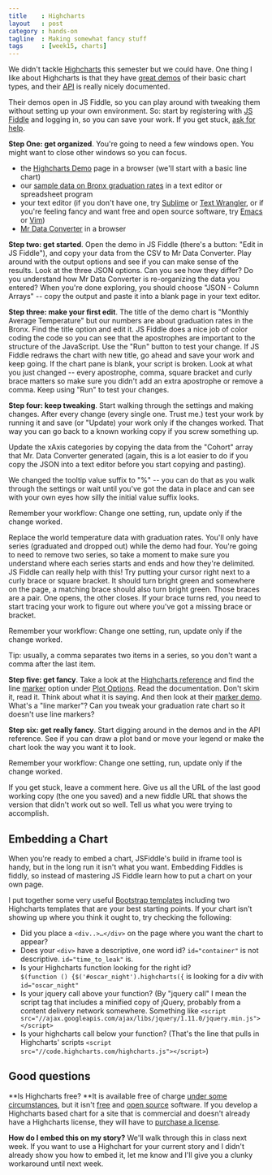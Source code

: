 ```yaml
---
title    : Highcharts
layout   : post
category : hands-on
tagline  : Making somewhat fancy stuff
tags     : [week15, charts]
---
```


We didn't tackle [Highcharts](http://www.highcharts.com/demo/line-basic) this semester but we could have. One thing I like about Highcharts is that they have [great demos](http://www.highcharts.com/demo/line-basic) of their basic chart types, and their [API](http://api.highcharts.com/highcharts) is really nicely documented. 

Their demos open in JS Fiddle, so you can play around with tweaking them without setting up your own environment. So: start by registering with [JS Fiddle](http://jsfiddle.net/) and logging in, so you can save your work. If you get stuck, [ask for help](https://github.com/amandabee/CUNY-data-skills/issues).

**Step One: get organized**. You're going to need a few windows open. You might want to close other windows so you can focus.

+ the [Highcharts Demo](http://www.highcharts.com/demo/) page in a browser (we'll start with a basic line chart)   
+ our [sample data on Bronx graduation rates](https://raw.github.com/amandabee/cunyjdata/master/assignments/graduation_outcomes.csv) in a text editor or spreadsheet program   
+ your text editor (if you don't have one, try [Sublime](http://www.sublimetext.com/) or [Text Wrangler](http://www.barebones.com/products/TextWrangler/), or if you're feeling fancy and want free and open source software, try [Emacs](http://emacsformacosx.com/) or [Vim](http://macvim.org/OSX/index.php))   
+ [Mr Data Converter](http://shancarter.com/data_converter/) in a browser   

**Step two: get started**. Open the demo in JS Fiddle (there's a button: "Edit in JS Fiddle"), and copy your data from the CSV to Mr Data Converter. Play around with the output options and see if you can make sense of the results. Look at the three JSON options. Can you see how they differ? Do you understand how Mr Data Converter is re-organizing the data you entered? When you're done exploring, you should choose "JSON - Column Arrays" -- copy the output and paste it into a blank page in your text editor.

**Step three: make your first edit**. The title of the demo chart is "Monthly Average Temperature" but our numbers are about graduation rates in the Bronx. Find the title option and edit it. JS Fiddle does a nice job of color coding the code so you can see that the apostrophes are important to the structure of the JavaScript. Use the "Run" button to test your change. If JS Fiddle redraws the chart with new title, go ahead and save your work and keep going. If the chart pane is blank, your script is broken. Look at what you just changed -- every apostrophe, comma, square bracket and curly brace matters so make sure you didn't add an extra apostrophe or remove a comma. Keep using "Run" to test your changes.

**Step four: keep tweaking**. Start walking through the settings and making changes. After every change (every single one. Trust me.) test your work by running it and save (or "Update) your work only if the changes worked. That way you can go back to a known working copy if you screw something up.

Update the xAxis categories by copying the data from the "Cohort" array that Mr. Data Converter generated (again, this is a lot easier to do if you copy the JSON into a text editor before you start copying and pasting).

We changed the tooltip value suffix to "%" -- you can do that as you walk through the settings or wait until you've got the data in place and can see with your own eyes how silly the initial value suffix looks.

Remember your workflow: Change one setting, run, update only if the change worked.

Replace the world temperature data with graduation rates. You'll only have series (graduated and dropped out) while the demo had four. You're going to need to remove two series, so take a moment to make sure you understand where each series starts and ends and how they're delimited. JS Fiddle can really help with this! Try putting your cursor right next to a curly brace or square bracket. It should turn bright green and somewhere on the page, a matching brace should also turn bright green. Those braces are a pair. One opens, the other closes. If your brace turns red, you need to start tracing your work to figure out where you've got a missing brace or bracket.

Remember your workflow: Change one setting, run, update only if the change worked.

Tip: usually, a comma separates two items in a series, so you don't want a comma after the last item.

**Step five: get fancy**. Take a look at the [Highcharts reference](http://api.highcharts.com/highcharts) and find the line [marker](http://api.highcharts.com/highcharts#plotOptions.line.marker) option under [Plot Options](http://api.highcharts.com/highcharts#plotOptions). Read the documentation. Don't skim it, read it. Think about what it is saying. And then look at their <a href="http://jsfiddle.net/gh/get/jquery/1.7.2/highslide-software/highcharts.com/tree/master/samples/highcharts/plotoptions/series-marker-enabled/">marker demo</a>. What's a "line marker"? Can you tweak your graduation rate chart so it doesn't use line markers?

**Step six: get really fancy**. Start digging around in the demos and in the API reference. See if you can draw a plot band or move your legend or make the chart look the way you want it to look. 

Remember your workflow: Change one setting, run, update only if the change worked.

If you get stuck, leave a comment here. Give us all the URL of the last good working copy (the one you saved) and a new fiddle URL that shows the version that didn't work out so well. Tell us what you were trying to accomplish. 

## Embedding a Chart
When you're ready to embed a chart, JSFiddle's build in iframe tool is handy, but in the long run it isn't what you want. Embedding Fiddles is fiddly, so instead of mastering JS Fiddle learn how to put a chart on your own page.  

I put together some very useful [Bootstrap templates](https://github.com/amandabee/cunyjdata/tree/master/lecture%20notes/bootstrap) including two Highcharts templates that are your best starting points. If your chart isn't showing up where you think it ought to, try checking the following:

+ Did you place a `<div..>…</div>` on the page where you want the chart to appear?
+ Does your `<div>` have a descriptive, one word id? `id="container"` is not descriptive. `id="time_to_leak"` is.
+ Is your Highcharts function looking for the right id?  
`$(function () {$('#oscar_night').highcharts({` is looking for a div with `id="oscar_night"` 
+ Is your jquery call above your function? (By "jquery call" I mean the script tag that includes a minified copy of jQuery, probably from a content delivery network somewhere. Something like `<script src="//ajax.googleapis.com/ajax/libs/jquery/1.11.0/jquery.min.js"></script>`
+ Is your highcharts call below your function? (That's the line that pulls in Highcharts' scripts `<script src="//code.highcharts.com/highcharts.js"></script>`)

## Good questions
**Is Highcharts free? **It is available free of charge [under some circumstances](http://shop.highsoft.com/faq#what-is-non-commercial), but it isn't [free](http://www.gnu.org/philosophy/free-sw.html) and [open source](http://opensource.org/osd-annotated) software. If you develop a Highcharts based chart for a site that is commercial and doesn't already have a Highcharts license, they will have to [purchase a license](http://shop.highsoft.com/highcharts.html).

**How do I embed this on my story?** We'll walk through this in class next week. If you want to use a Highchart for your current story and I didn't already show you how to embed it, let me know and I'll give you a clunky workaround until next week.


